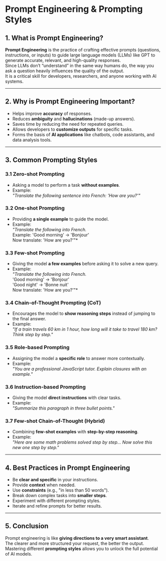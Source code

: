 
# Prompt Engineering & Prompting Styles

## 1. What is Prompt Engineering?

**Prompt Engineering** is the practice of crafting effective prompts (questions, instructions, or inputs) to guide large language models (LLMs) like GPT to generate accurate, relevant, and high-quality responses.  
Since LLMs don’t “understand” in the same way humans do, the way you ask a question heavily influences the quality of the output.  
It is a critical skill for developers, researchers, and anyone working with AI systems.

---

## 2. Why is Prompt Engineering Important?

- Helps improve **accuracy** of responses.  
- Reduces **ambiguity** and **hallucinations** (made-up answers).  
- Saves time by reducing the need for repeated queries.  
- Allows developers to **customize outputs** for specific tasks.  
- Forms the basis of **AI applications** like chatbots, code assistants, and data analysis tools.

---

## 3. Common Prompting Styles

### 3.1 Zero-shot Prompting
- Asking a model to perform a task **without examples**.  
- Example:  
  *"Translate the following sentence into French: 'How are you?'"*

### 3.2 One-shot Prompting
- Providing **a single example** to guide the model.  
- Example:  
  *"Translate the following into French.*  
   Example: 'Good morning' → 'Bonjour'  
   Now translate: 'How are you?'"*

### 3.3 Few-shot Prompting
- Giving the model **a few examples** before asking it to solve a new query.  
- Example:  
  *"Translate the following into French.*  
   'Good morning' → 'Bonjour'  
   'Good night' → 'Bonne nuit'  
   Now translate: 'How are you?'"*

### 3.4 Chain-of-Thought Prompting (CoT)
- Encourages the model to **show reasoning steps** instead of jumping to the final answer.  
- Example:  
  *"If a train travels 60 km in 1 hour, how long will it take to travel 180 km?  
   Think step by step."*

### 3.5 Role-based Prompting
- Assigning the model a **specific role** to answer more contextually.  
- Example:  
  *"You are a professional JavaScript tutor. Explain closures with an example."*

### 3.6 Instruction-based Prompting
- Giving the model **direct instructions** with clear tasks.  
- Example:  
  *"Summarize this paragraph in three bullet points."*

### 3.7 Few-shot Chain-of-Thought (Hybrid)
- Combining **few-shot examples** with **step-by-step reasoning**.  
- Example:  
  *"Here are some math problems solved step by step... Now solve this new one step by step."*

---

## 4. Best Practices in Prompt Engineering

- Be **clear and specific** in your instructions.  
- Provide **context** when needed.  
- Use **constraints** (e.g., "in less than 50 words").  
- Break down complex tasks into **smaller steps**.  
- Experiment with different prompting styles.  
- Iterate and refine prompts for better results.

---

## 5. Conclusion

Prompt engineering is like **giving directions to a very smart assistant**.  
The clearer and more structured your request, the better the output.  
Mastering different **prompting styles** allows you to unlock the full potential of AI models.

